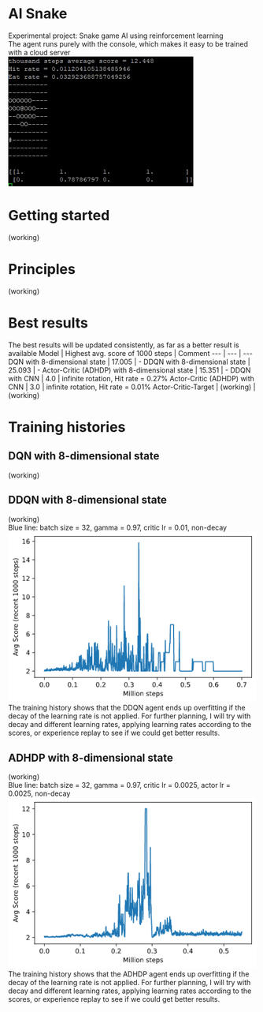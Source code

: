 # AI Snake
Experimental project: Snake game AI using reinforcement learning\
The agent runs purely with the console, which makes it easy to be trained with a cloud server
![](https://github.com/zysoong/ai-greedy-snake/blob/master/images/example_ddqn_reduced.gif?raw=true)

# Getting started
(working)

# Principles
(working)

# Best results
The best results will be updated consistently, as far as a better result is available
Model | Highest avg. score of 1000 steps | Comment
--- | --- | ---
DQN with 8-dimensional state | 17.005 | -
DDQN with 8-dimensional state | 25.093 | - 
Actor-Critic (ADHDP) with 8-dimensional state | 15.351 | -
DDQN with CNN | 4.0  | infinite rotation, Hit rate = 0.27%
Actor-Critic (ADHDP) with CNN | 3.0  | infinite rotation, Hit rate = 0.01%
Actor-Critic-Target | (working) | (working)

# Training histories
## DQN with 8-dimensional state
(working)
## DDQN with 8-dimensional state
(working)\
Blue line: batch size = 32, gamma = 0.97, critic lr = 0.01, non-decay\
![](https://github.com/zysoong/ai-greedy-snake/blob/master/images/ddqn_plot.png?raw=true)\
The training history shows that the DDQN agent ends up overfitting if the decay of the learning rate is not applied. For further planning, I will try with decay and different learning rates, applying learning rates according to the scores, or experience replay to see if we could get better results.
## ADHDP with 8-dimensional state
(working)\
Blue line: batch size = 32, gamma = 0.97, critic lr = 0.0025, actor lr = 0.0025, non-decay
![](https://github.com/zysoong/ai-greedy-snake/blob/master/images/adhdp_plot.png?raw=true)\
The training history shows that the ADHDP agent ends up overfitting if the decay of the learning rate is not applied. For further planning, I will try with decay and different learning rates, applying learning rates according to the scores, or experience replay to see if we could get better results.

